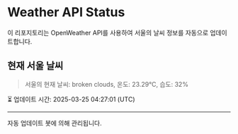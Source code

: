 
# Weather API Status

이 리포지토리는 OpenWeather API를 사용하여 서울의 날씨 정보를 자동으로 업데이트합니다.

## 현재 서울 날씨
> 서울의 현재 날씨: broken clouds, 온도: 23.29°C, 습도: 32%

⏳ 업데이트 시간: 2025-03-25 04:27:01 (UTC)

---
자동 업데이트 봇에 의해 관리됩니다.
